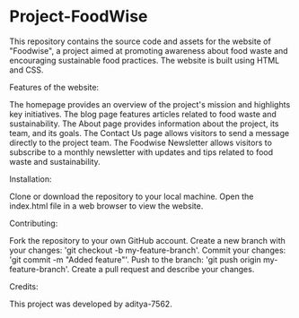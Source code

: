 # Project-FoodWise


This repository contains the source code and assets for the website of "Foodwise", a project aimed at promoting awareness about food waste and encouraging sustainable food practices. The website is built using HTML and CSS.

Features of the website:

The homepage provides an overview of the project's mission and highlights key initiatives.
The blog page features articles related to food waste and sustainability.
The About page provides information about the project, its team, and its goals.
The Contact Us page allows visitors to send a message directly to the project team.
The Foodwise Newsletter allows visitors to subscribe to a monthly newsletter with updates and tips related to food waste and sustainability.

Installation:

Clone or download the repository to your local machine.
Open the index.html file in a web browser to view the website.

Contributing:

Fork the repository to your own GitHub account.
Create a new branch with your changes: 'git checkout -b my-feature-branch'.
Commit your changes: 'git commit -m "Added feature"'.
Push to the branch: 'git push origin my-feature-branch'.
Create a pull request and describe your changes.

Credits:

This project was developed by aditya-7562.
